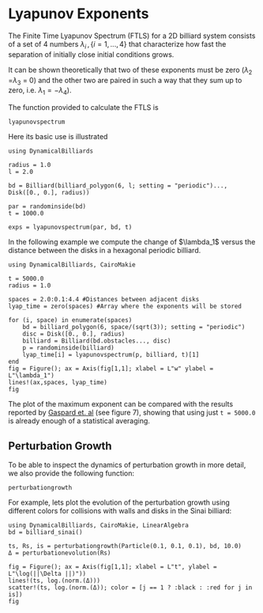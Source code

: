 # Lyapunov Exponents
The Finite Time Lyapunov Spectrum (FTLS) for a 2D billiard system consists of a
set of 4 numbers $\lambda_i \, , \{ i = 1, ...,4 \}$ that characterize how fast
the separation of initially close initial conditions grows.

It can be shown theoretically that two of these exponents must be zero
($\lambda_2$ =$\lambda_3$ = 0) and the other two are paired in such a way that
they sum up to zero, i.e. $\lambda_1 =  -\lambda_4$).

The function provided to calculate the FTLS is
```@docs
lyapunovspectrum
```

Here its basic use is illustrated
```@example lyaps
using DynamicalBilliards

radius = 1.0
l = 2.0

bd = Billiard(billiard_polygon(6, l; setting = "periodic")..., Disk([0., 0.], radius))

par = randominside(bd)
t = 1000.0

exps = lyapunovspectrum(par, bd, t)
```

In the following example we compute the change of $\lambda_1\$ versus the
distance between the disks in a hexagonal periodic billiard.

```@example lyaps
using DynamicalBilliards, CairoMakie

t = 5000.0
radius = 1.0

spaces = 2.0:0.1:4.4 #Distances between adjacent disks
lyap_time = zero(spaces) #Array where the exponents will be stored

for (i, space) in enumerate(spaces)
    bd = billiard_polygon(6, space/(sqrt(3)); setting = "periodic")
    disc = Disk([0., 0.], radius)
    billiard = Billiard(bd.obstacles..., disc)
    p = randominside(billiard)
    lyap_time[i] = lyapunovspectrum(p, billiard, t)[1]
end
fig = Figure(); ax = Axis(fig[1,1]; xlabel = L"w" ylabel = L"\lambda_1")
lines!(ax,spaces, lyap_time)
fig
```

The plot of the maximum exponent can be compared with the results reported by
[Gaspard et. al](https://journals.aps.org/pre/abstract/10.1103/PhysRevE.51.5332)
(see figure 7), showing that using just `t = 5000.0` is already enough of a
statistical averaging.

## Perturbation Growth
To be able to inspect the dynamics of perturbation growth in more detail, we also provide the following function:
```@docs
perturbationgrowth
```

For example, lets plot the evolution of the perturbation growth using different colors for collisions with walls and disks in the Sinai billiard:
```@example lyaps
using DynamicalBilliards, CairoMakie, LinearAlgebra
bd = billiard_sinai()

ts, Rs, is = perturbationgrowth(Particle(0.1, 0.1, 0.1), bd, 10.0)
Δ = perturbationevolution(Rs)

fig = Figure(); ax = Axis(fig[1,1]; xlabel = L"t", ylabel = L"\log(||\Delta ||)"))
lines!(ts, log.(norm.(Δ)))
scatter!(ts, log.(norm.(Δ)); color = [j == 1 ? :black : :red for j in is])
fig
```
